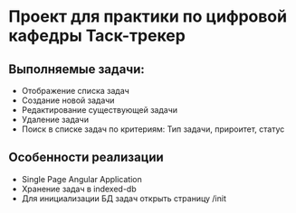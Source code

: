 # Проект для практики по цифровой кафедры Таск-трекер

## Выполняемые задачи:

* Отображение списка задач
* Создание новой задачи
* Редактирование существующей задачи
* Удаление задачи
* Поиск в списке задач по критериям: Тип задачи, прироитет, статус

## Особенности реализации

* Single Page Angular Application
* Хранение задач в indexed-db
* Для инициализации БД задач открыть страницу /init

